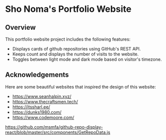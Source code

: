 # Sho Noma's Portfolio Website

## Overview
This portfolio website project includes the following features:
- Displays cards of github repositories using GitHub's REST API.
- Keeps count and displays the number of visits to the website.
- Toggles between light mode and dark mode based on visitor's timezone.

## Acknowledgements
Here are some beautiful websites that inspired the design of this website:
- https://www.seanhalpin.xyz/  
- https://www.thecraftsmen.tech/  
- https://itssharl.ee/  
- https://dunks1980.com/  
- https://www.codemoore.com/  


https://github.com/msmfa/github-repo-display-react/blob/master/src/components/GetRepoData.js